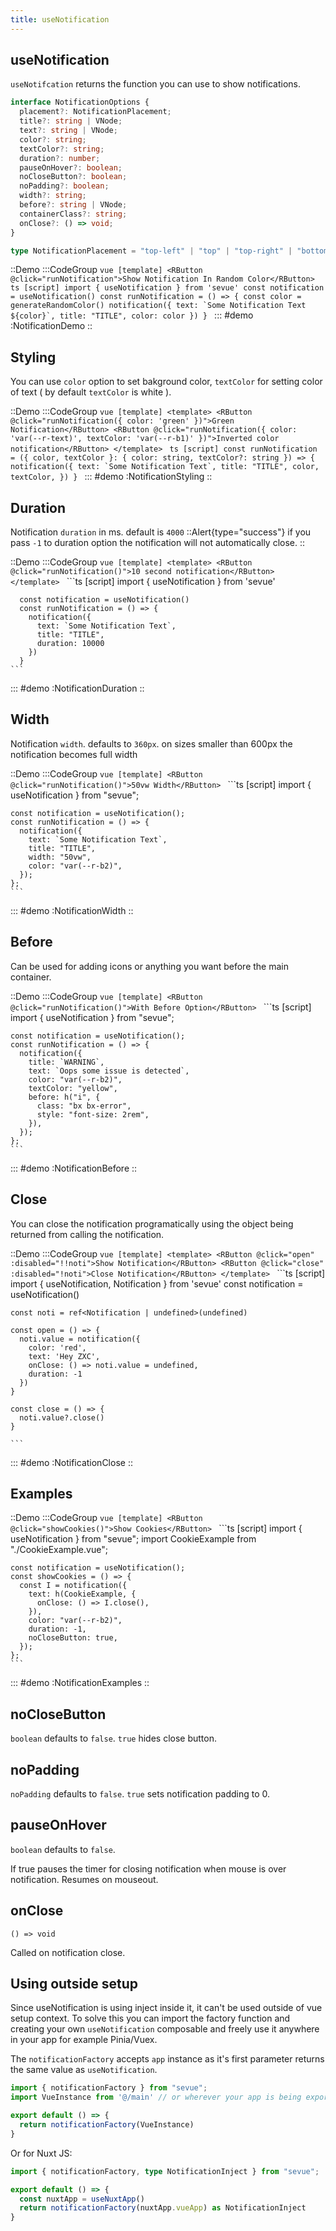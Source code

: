 ```yaml
---
title: useNotification
---
```


## useNotification

`useNotifcation` returns the function you can use to show notifications.

```ts
interface NotificationOptions {
  placement?: NotificationPlacement;
  title?: string | VNode;
  text?: string | VNode;
  color?: string;
  textColor?: string;
  duration?: number;
  pauseOnHover?: boolean;
  noCloseButton?: boolean;
  noPadding?: boolean;
  width?: string;
  before?: string | VNode;
  containerClass?: string;
  onClose?: () => void;
}

type NotificationPlacement = "top-left" | "top" | "top-right" | "bottom-right" | "bottom" | "bottom-left";
```

::Demo
  :::CodeGroup
    ```vue [template]
      <RButton @click="runNotification">Show Notification In Random Color</RButton>
    ```
    ```ts [script]
      import { useNotification } from 'sevue'
      const notification = useNotification()
      const runNotification = () => {
        const color = generateRandomColor()
        notification({
          text: `Some Notification Text ${color}`,
          title: "TITLE",
          color: color
        })
      }
    ```
  :::
#demo
  :NotificationDemo
::

## Styling
You can use `color` option to set bakground color, `textColor` for setting color of text ( by default `textColor` is white ).

::Demo
  :::CodeGroup
    ```vue [template]
      <template>
        <RButton @click="runNotification({ color: 'green' })">Green Notification</RButton>
        <RButton @click="runNotification({ color: 'var(--r-text)', textColor: 'var(--r-b1)' })">Inverted color notification</RButton>
      </template>
    ```
    ```ts [script]
    const runNotification = ({ color, textColor }: { color: string, textColor?: string }) => {
      notification({
        text: `Some Notification Text`,
        title: "TITLE",
        color,
        textColor,
      })
    }
    ```
  :::
#demo
  :NotificationStyling
::


## Duration
Notification `duration` in ms. default is `4000`
::Alert{type="success"}
if you pass `-1` to duration option the notification will not automatically close.
::

::Demo
  :::CodeGroup
    ```vue [template]
      <template>
        <RButton @click="runNotification()">10 second notification</RButton>
      </template>
    ```
    ```ts [script]
      import { useNotification } from 'sevue'

      const notification = useNotification()
      const runNotification = () => {
        notification({
          text: `Some Notification Text`,
          title: "TITLE",
          duration: 10000
        })
      }
    ```
  :::
#demo
  :NotificationDuration
::

## Width

Notification `width`. defaults to `360px`. on sizes smaller than 600px the notification becomes full width

::Demo
  :::CodeGroup
    ```vue [template]
    <RButton @click="runNotification()">50vw Width</RButton>
    ```
    ```ts [script]
    import { useNotification } from "sevue";

    const notification = useNotification();
    const runNotification = () => {
      notification({
        text: `Some Notification Text`,
        title: "TITLE",
        width: "50vw",
        color: "var(--r-b2)",
      });
    };
    ```
  :::
#demo
  :NotificationWidth
::


## Before

Can be used for adding icons or anything you want before the main container.

::Demo
  :::CodeGroup
    ```vue [template]
    <RButton @click="runNotification()">With Before Option</RButton>
    ```
    ```ts [script]
    import { useNotification } from "sevue";

    const notification = useNotification();
    const runNotification = () => {
      notification({
        title: `WARNING`,
        text: `Oops some issue is detected`,
        color: "var(--r-b2)",
        textColor: "yellow",
        before: h("i", {
          class: "bx bx-error",
          style: "font-size: 2rem",
        }),
      });
    };
    ```
  :::
#demo
  :NotificationBefore
::


## Close

You can close the notification programatically using the object being returned from calling the notification.

::Demo
  :::CodeGroup
    ```vue [template]
    <template>
      <RButton @click="open" :disabled="!!noti">Show Notification</RButton>
      <RButton @click="close" :disabled="!noti">Close Notification</RButton>
    </template>
    ```
    ```ts [script]
    import { useNotification, Notification } from 'sevue'
    const notification = useNotification()

    const noti = ref<Notification | undefined>(undefined)

    const open = () => {
      noti.value = notification({
        color: 'red',
        text: 'Hey ZXC',
        onClose: () => noti.value = undefined,
        duration: -1
      })
    }

    const close = () => {
      noti.value?.close()
    }

    ```
  :::
#demo
  :NotificationClose
::

## Examples

::Demo
  :::CodeGroup
    ```vue [template]
    <RButton @click="showCookies()">Show Cookies</RButton>
    ```
    ```ts [script]
    import { useNotification } from "sevue";
    import CookieExample from "./CookieExample.vue";

    const notification = useNotification();
    const showCookies = () => {
      const I = notification({
        text: h(CookieExample, {
          onClose: () => I.close(),
        }),
        color: "var(--r-b2)",
        duration: -1,
        noCloseButton: true,
      });
    };
    ```
  :::
#demo
  :NotificationExamples
::



## noCloseButton

`boolean` defaults to `false`. `true` hides close button.

## noPadding

`noPadding` defaults to `false`. `true` sets notification padding to 0.

## pauseOnHover

`boolean` defaults to `false`.

If true pauses the timer for closing notification when mouse is over notification. Resumes on mouseout.


## onClose

`() => void`

Called on notification close. 

## Using outside setup

Since useNotification is using inject inside it, it can't be used outside of vue setup context. To solve this you can import the factory function and creating your own `useNotification` composable and freely use it anywhere in your app for example Pinia/Vuex.

The `notificationFactory` accepts `app` instance as it's first parameter returns the same value as `useNotification`.

```ts [composables/useNotification.ts]
import { notificationFactory } from "sevue";
import VueInstance from '@/main' // or wherever your app is being exported

export default () => {
  return notificationFactory(VueInstance)
}
```

Or for Nuxt JS:

```ts [composables/useNotification.ts]
import { notificationFactory, type NotificationInject } from "sevue";

export default () => {
  const nuxtApp = useNuxtApp()
  return notificationFactory(nuxtApp.vueApp) as NotificationInject
}
```